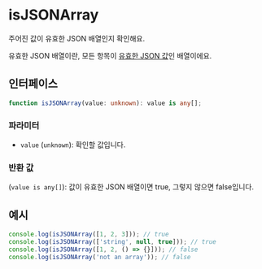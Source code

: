 # isJSONArray

주어진 값이 유효한 JSON 배열인지 확인해요.

유효한 JSON 배열이란, 모든 항목이 [유효한 JSON 값](./isJSONValue.md)인 배열이에요.

## 인터페이스

```typescript
function isJSONArray(value: unknown): value is any[];
```

### 파라미터

- `value` (`unknown`): 확인할 값입니다.

### 반환 값

(`value is any[]`): 값이 유효한 JSON 배열이면 true, 그렇지 않으면 false입니다.

## 예시

```typescript
console.log(isJSONArray([1, 2, 3])); // true
console.log(isJSONArray(['string', null, true])); // true
console.log(isJSONArray([1, 2, () => {}])); // false
console.log(isJSONArray('not an array')); // false
```

